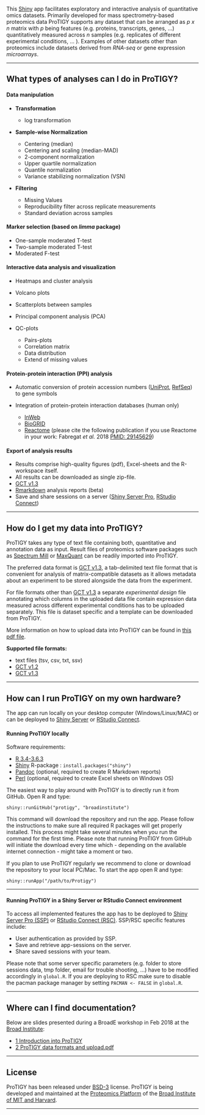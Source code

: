 This [Shiny](https://shiny.rstudio.com/) app facilitates exploratory and interactive analysis of quantitative omics datasets. Primarily developed for mass spectrometry-based proteomics data ProTIGY supports any dataset that can be arranged as *p x n* matrix with *p* being features (e.g. proteins, transcripts, genes, ...) quantitatively measured across *n* samples (e.g. replicates of different experimental conditions, ... ). Examples of other datasets other than proteomics include datasets derived from *RNA-seq* or gene expression *microarrays*.

------------------------------------------------------------------------

## What types of analyses can I do in ProTIGY?

#### Data manipulation

-   **Transformation**

    -   log transformation

-   **Sample-wise Normalization**

    -   Centering (median)
    -   Centering and scaling (median-MAD)
    -   2-component normalization
    -   Upper quartile normalization
    -   Quantile normalization
    -   Variance stabilizing normalization (VSN)

-   **Filtering**

    -   Missing Values
    -   Reproducibility filter across replicate measurements
    -   Standard deviation across samples

#### Marker selection (based on *limma* package)

-   One-sample moderated T-test
-   Two-sample moderated T-test
-   Moderated F-test

#### Interactive data analysis and visualization

-   Heatmaps and cluster analysis

-   Volcano plots

-   Scatterplots between samples

-   Principal component analysis (PCA)

-   QC-plots

    -   Pairs-plots
    -   Correlation matrix
    -   Data distribution
    -   Extend of missing values

#### Protein-protein interaction (PPI) analysis

-   Automatic conversion of protein accession numbers ([UniProt](https://www.uniprot.org/), [RefSeq](https://www.ncbi.nlm.nih.gov/refseq/)) to gene symbols

-   Integration of protein-protein interaction databases (human only)

    -   [InWeb](https://www.ncbi.nlm.nih.gov/pmc/articles/PMC5839635/)
    -   [BioGRID](https://thebiogrid.org/)
    -   [Reactome](https://reactome.org/) (please cite the following publication if you use Reactome in your work: Fabregat *et al.* 2018 [PMID: 29145629](https://www.ncbi.nlm.nih.gov/pubmed/29145629))

#### Export of analysis results

-   Results comprise high-quality figures (pdf), Excel-sheets and the R-workspace itself.
-   All results can be downloaded as single zip-file.
-   [GCT v1.3](https://clue.io/connectopedia/gct_format)
-   [Rmarkdown](https://rmarkdown.rstudio.com/) analysis reports (beta)
-   Save and share sessions on a server ([Shiny Server Pro](https://www.rstudio.com/products/shiny-server-pro/), [RStudio Connect](https://www.rstudio.com/products/connect/))

------------------------------------------------------------------------

## How do I get my data into ProTIGY?

ProTIGY takes any type of text file containing both, quantitative and annotation data as input. Result files of proteomics software packages such as [Spectrum Mill](https://www.agilent.com/en/products/software-informatics/masshunter-suite/masshunter-for-life-science-research/spectrum-mill) or [MaxQuant](https://www.biochem.mpg.de/5111795/maxquant) can be readily imported into ProTIGY.

The preferred data format is [GCT v1.3](https://clue.io/connectopedia/gct_format), a tab-delimited text file format that is convenient for analysis of matrix-compatible datasets as it allows metadata about an experiment to be stored alongside the data from the experiment.

For file formats other than [GCT v1.3](https://clue.io/connectopedia/gct_format) a separate *experimental design* file annotating which columns in the uploaded data file contain expression data measured across different experimental conditions has to be uploaded separately. This file is dataset specific and a template can be downloaded from ProTIGY.

More information on how to upload data into ProTIGY can be found in [this pdf file](https://github.com/broadinstitute/protigy/blob/master/docs/2_Protigy_data_formats_and_upload.pdf).

**Supported file formats:**

-   text files (tsv, csv, txt, ssv)
-   [GCT v1.2](https://software.broadinstitute.org/cancer/software/gsea/wiki/index.php/Data_formats#GCT:_Gene_Cluster_Text_file_format_.28.2A.gct.29)
-   [GCT v1.3](https://clue.io/connectopedia/gct_format)

------------------------------------------------------------------------

## How can I run ProTIGY on my own hardware?

The app can run locally on your desktop computer (Windows/Linux/MAC) or can be deployed to [Shiny Server](https://www.rstudio.com/products/shiny/shiny-server/) or [RStudio Connect](https://www.rstudio.com/products/connect/).

#### Running ProTIGY locally

Software requirements:

-   [R 3.4-3.6.3](https://cran.r-project.org/)
-   [Shiny](https://shiny.rstudio.com/) R-package : `install.packages("shiny")`
-   [Pandoc](https://github.com/jgm/pandoc/releases/tag/2.1.1) (optional, required to create R Markdown reports)
-   [Perl](http://strawberryperl.com) (optional, required to create Excel sheets on Windows OS)

The easiest way to play around with ProTIGY is to directly run it from GitHub. Open R and type:

```{r}
shiny::runGitHub("protigy", "broadinstitute")
```

This command will download the repository and run the app. Please follow the instructions to make sure all required R packages will get properly installed. This process might take several minutes when you run the command for the first time. Please note that running ProTIGY from GitHub will initiate the download every time which - depending on the available internet connection - might take a moment or two.

If you plan to use ProTIGY regularly we recommend to clone or download the repository to your local PC/Mac. To start the app open R and type:

```{r}
shiny::runApp("/path/to/Protigy")
```

------------------------------------------------------------------------

#### Running ProTIGY in a Shiny Server or RStudio Connect environment

To access all implemented features the app has to be deployed to [Shiny Server Pro (SSP)](https://www.rstudio.com/products/shiny-server-pro/) or [RStudio Connect (RSC)](https://www.rstudio.com/products/connect/). SSP/RSC specific features include:

-   User authentication as provided by SSP.
-   Save and retrieve app-sessions on the server.
-   Share saved sessions with your team.

Please note that some server specific parameters (e.g. folder to store sessions data, tmp folder, email for trouble shooting, ...) have to be modified accordingly in `global.R`. If you are deploying to RSC make sure to disable the pacman package manager by setting `PACMAN <- FALSE` in `global.R`.

------------------------------------------------------------------------

## Where can I find documentation?

Below are slides presented during a BroadE workshop in Feb 2018 at the [Broad Institute](https://www.broadinstitute.org/):

-   [1 Introduction into ProTIGY](https://github.com/broadinstitute/protigy/blob/master/docs/1_Introduction_into_Protigy.pdf)
-   [2 ProTIGY data formats and upload.pdf](https://github.com/broadinstitute/protigy/blob/master/docs/2_Protigy_data_formats_and_upload.pdf)

------------------------------------------------------------------------

## License

ProTIGY has been released under [BSD-3](https://github.com/broadinstitute/protigy/blob/master/LICENSE.md) license. ProTIGY is being developed and maintained at the [Proteomics Platform](https://www.broadinstitute.org/proteomics) of the [Broad Institute of MIT and Harvard](https://www.broadinstitute.org/).

------------------------------------------------------------------------

